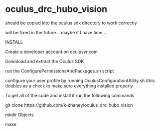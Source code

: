 oculus_drc_hubo_vision
======================


<p>
should be copied into the oculus sdk directory to work correctly
</p>

<p>
will be fixed in the future....maybe if I have time....
</p>



<p> INSTALL </p>

<p> Create a developer account on oculusvr.com </p>

<p> Download and extract the Oculus SDK </p>

<p> run the ConfigurePermissionsAndPackages.sh script </p>

<p> configure your user profile by running OculusConfigurationUtility.sh (this doubles as a check to make sure everything installed properly </p>


<p> To get all of the code and install it run the following commands </p>

<p> git clone https://github.com/k-chaney/oculus_drc_hubo_vision </p>

<p> mkdir Objects </p>

<p> make </p>
